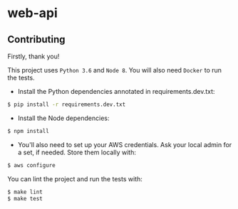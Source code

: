 # web-api

## Contributing

Firstly, thank you!

This project uses `Python 3.6` and `Node 8`. You will also need `Docker` to run the tests.

* Install the Python dependencies annotated in requirements.dev.txt:
```bash
$ pip install -r requirements.dev.txt
```

* Install the Node dependencies:
```bash
$ npm install
```

* You'll also need to set up your AWS credentials. Ask your local admin for a set, if needed. Store them locally with:
```bash
$ aws configure
```

You can lint the project and run the tests with:
```bash
$ make lint
$ make test
```
